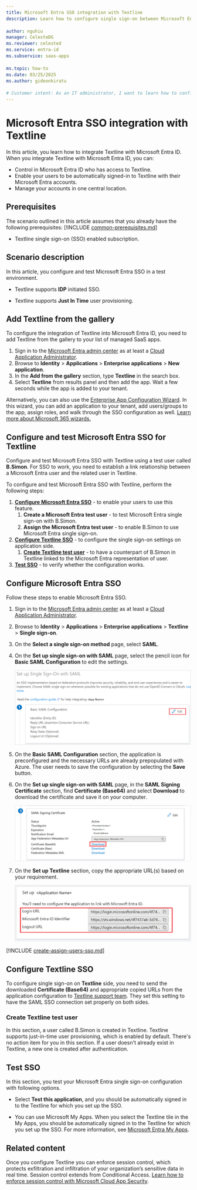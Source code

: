 ```yaml
---
title: Microsoft Entra SSO integration with Textline
description: Learn how to configure single sign-on between Microsoft Entra ID and Textline.

author: nguhiu
manager: CelesteDG
ms.reviewer: celested
ms.service: entra-id
ms.subservice: saas-apps

ms.topic: how-to
ms.date: 03/25/2025
ms.author: gideonkiratu

# Customer intent: As an IT administrator, I want to learn how to configure single sign-on between Microsoft Entra ID and Textline so that I can control who has access to Textline, enable automatic sign-in with Microsoft Entra accounts, and manage my accounts in one central location.
---
```


# Microsoft Entra SSO integration with Textline

In this article,  you learn how to integrate Textline with Microsoft Entra ID. When you integrate Textline with Microsoft Entra ID, you can:

* Control in Microsoft Entra ID who has access to Textline.
* Enable your users to be automatically signed-in to Textline with their Microsoft Entra accounts.
* Manage your accounts in one central location.

## Prerequisites

The scenario outlined in this article assumes that you already have the following prerequisites:
[!INCLUDE [common-prerequisites.md](~/identity/saas-apps/includes/common-prerequisites.md)]
* Textline single sign-on (SSO) enabled subscription.

## Scenario description

In this article,  you configure and test Microsoft Entra SSO in a test environment.

* Textline supports **IDP** initiated SSO.

* Textline supports **Just In Time** user provisioning.

## Add Textline from the gallery

To configure the integration of Textline into Microsoft Entra ID, you need to add Textline from the gallery to your list of managed SaaS apps.

1. Sign in to the [Microsoft Entra admin center](https://entra.microsoft.com) as at least a [Cloud Application Administrator](~/identity/role-based-access-control/permissions-reference.md#cloud-application-administrator).
1. Browse to **Identity** > **Applications** > **Enterprise applications** > **New application**.
1. In the **Add from the gallery** section, type **Textline** in the search box.
1. Select **Textline** from results panel and then add the app. Wait a few seconds while the app is added to your tenant.

 Alternatively, you can also use the [Enterprise App Configuration Wizard](https://portal.office.com/AdminPortal/home?Q=Docs#/azureadappintegration). In this wizard, you can add an application to your tenant, add users/groups to the app, assign roles, and walk through the SSO configuration as well. [Learn more about Microsoft 365 wizards.](/microsoft-365/admin/misc/azure-ad-setup-guides)

<a name='configure-and-test-azure-ad-sso-for-textline'></a>

## Configure and test Microsoft Entra SSO for Textline

Configure and test Microsoft Entra SSO with Textline using a test user called **B.Simon**. For SSO to work, you need to establish a link relationship between a Microsoft Entra user and the related user in Textline.

To configure and test Microsoft Entra SSO with Textline, perform the following steps:

1. **[Configure Microsoft Entra SSO](#configure-azure-ad-sso)** - to enable your users to use this feature.
   1. **Create a Microsoft Entra test user** - to test Microsoft Entra single sign-on with B.Simon.
   1. **Assign the Microsoft Entra test user** - to enable B.Simon to use Microsoft Entra single sign-on.
1. **[Configure Textline SSO](#configure-textline-sso)** - to configure the single sign-on settings on application side.
   1. **[Create Textline test user](#create-textline-test-user)** - to have a counterpart of B.Simon in Textline linked to the Microsoft Entra representation of user.
1. **[Test SSO](#test-sso)** - to verify whether the configuration works.

<a name='configure-azure-ad-sso'></a>

## Configure Microsoft Entra SSO

Follow these steps to enable Microsoft Entra SSO.

1. Sign in to the [Microsoft Entra admin center](https://entra.microsoft.com) as at least a [Cloud Application Administrator](~/identity/role-based-access-control/permissions-reference.md#cloud-application-administrator).
1. Browse to **Identity** > **Applications** > **Enterprise applications** > **Textline** > **Single sign-on**.
1. On the **Select a single sign-on method** page, select **SAML**.
1. On the **Set up single sign-on with SAML** page, select the pencil icon for **Basic SAML Configuration** to edit the settings.

   ![Edit Basic SAML Configuration](common/edit-urls.png)

1. On the **Basic SAML Configuration** section, the application is preconfigured and the necessary URLs are already prepopulated with Azure. The user needs to save the configuration by selecting the **Save** button.

1. On the **Set up single sign-on with SAML** page, in the **SAML Signing Certificate** section,  find **Certificate (Base64)** and select **Download** to download the certificate and save it on your computer.

	![The Certificate download link](common/certificatebase64.png)

1. On the **Set up Textline** section, copy the appropriate URL(s) based on your requirement.

	![Copy configuration URLs](common/copy-configuration-urls.png)

<a name='create-an-azure-ad-test-user'></a>

[!INCLUDE [create-assign-users-sso.md](~/identity/saas-apps/includes/create-assign-users-sso.md)]

## Configure Textline SSO

To configure single sign-on on **Textline** side, you need to send the downloaded **Certificate (Base64)** and appropriate copied URLs from the application configuration to [Textline support team](mailto:security@textline.com). They set this setting to have the SAML SSO connection set properly on both sides.

### Create Textline test user

In this section, a user called B.Simon is created in Textline. Textline supports just-in-time user provisioning, which is enabled by default. There's no action item for you in this section. If a user doesn't already exist in Textline, a new one is created after authentication.

## Test SSO 

In this section, you test your Microsoft Entra single sign-on configuration with following options.

* Select **Test this application**, and you should be automatically signed in to the Textline for which you set up the SSO.

* You can use Microsoft My Apps. When you select the Textline tile in the My Apps, you should be automatically signed in to the Textline for which you set up the SSO. For more information, see [Microsoft Entra My Apps](/azure/active-directory/manage-apps/end-user-experiences#azure-ad-my-apps).

## Related content

Once you configure Textline you can enforce session control, which protects exfiltration and infiltration of your organization’s sensitive data in real time. Session control extends from Conditional Access. [Learn how to enforce session control with Microsoft Cloud App Security](/cloud-app-security/proxy-deployment-aad).
